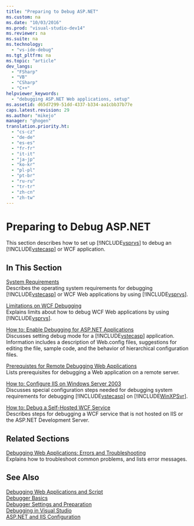 ```yaml
---
title: "Preparing to Debug ASP.NET"
ms.custom: na
ms.date: "10/03/2016"
ms.prod: "visual-studio-dev14"
ms.reviewer: na
ms.suite: na
ms.technology: 
  - "vs-ide-debug"
ms.tgt_pltfrm: na
ms.topic: "article"
dev_langs: 
  - "FSharp"
  - "VB"
  - "CSharp"
  - "C++"
helpviewer_keywords: 
  - "debugging ASP.NET Web applications, setup"
ms.assetid: d65d7299-51dd-4337-b334-aa1cbb37b77e
caps.latest.revision: 29
ms.author: "mikejo"
manager: "ghogen"
translation.priority.ht: 
  - "cs-cz"
  - "de-de"
  - "es-es"
  - "fr-fr"
  - "it-it"
  - "ja-jp"
  - "ko-kr"
  - "pl-pl"
  - "pt-br"
  - "ru-ru"
  - "tr-tr"
  - "zh-cn"
  - "zh-tw"
---
```

# Preparing to Debug ASP.NET
This section describes how to set up [!INCLUDE[vsprvs](../dv_TeamTestALM/includes/vsprvs_md.md)] to debug an [!INCLUDE[vstecasp](../dv_TeamTestALM/includes/vstecasp_md.md)] or WCF application.  
  
## In This Section  
 [System Requirements](../VS_debugger/asp.net-debugging--system-requirements.md)  
 Describes the operating system requirements for debugging [!INCLUDE[vstecasp](../dv_TeamTestALM/includes/vstecasp_md.md)] or WCF Web applications by using [!INCLUDE[vsprvs](../dv_TeamTestALM/includes/vsprvs_md.md)].  
  
 [Limitations on WCF Debugging](../VS_debugger/limitations-on-wcf-debugging.md)  
 Explains limits about how to debug WCF Web applications by using [!INCLUDE[vsprvs](../dv_TeamTestALM/includes/vsprvs_md.md)].  
  
 [How to: Enable Debugging for ASP.NET Applications](../VS_debugger/how-to--enable-debugging-for-asp.net-applications.md)  
 Discusses setting debug mode for a [!INCLUDE[vstecasp](../dv_TeamTestALM/includes/vstecasp_md.md)] application. Information includes a description of Web.config files, suggestions for editing the file, sample code, and the behavior of hierarchical configuration files.  
  
 [Prerequistes for Remote Debugging Web Applications](../VS_debugger/prerequistes-for-remote-debugging-web-applications.md)  
 Lists prerequisites for debugging a Web application on a remote server.  
  
 [How to: Configure IIS on Windows Server 2003](assetId:///23d557c5-ffcb-4fb2-be7c-5901d5f72ea1)  
 Discusses special configuration steps needed for debugging system requirements for debugging [!INCLUDE[vstecasp](../dv_TeamTestALM/includes/vstecasp_md.md)] on [!INCLUDE[WinXPSvr](../dv_TeamTestALM/includes/winxpsvr_md.md)].  
  
 [How to: Debug a Self-Hosted WCF Service](../VS_debugger/how-to--debug-a-self-hosted-wcf-service.md)  
 Describes steps for debugging a WCF service that is not hosted on IIS or the ASP.NET Development Server.  
  
## Related Sections  
 [Debugging Web Applications: Errors and Troubleshooting](../VS_debugger/debugging-web-applications--errors-and-troubleshooting.md)  
 Explains how to troubleshoot common problems, and lists error messages.  
  
## See Also  
 [Debugging Web Applications and Script](../VS_debugger/debugging-web-applications-and-script.md)   
 [Debugger Basics](../VS_debugger/debugger-basics.md)   
 [Debugger Settings and Preparation](../VS_debugger/debugger-settings-and-preparation.md)   
 [Debugging in Visual Studio](../VS_debugger/debugging-in-visual-studio.md)   
 [ASP.NET and IIS Configuration](../Topic/ASP.NET%20and%20IIS%20Configuration.md)